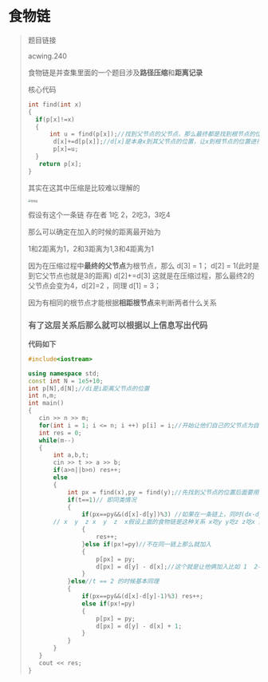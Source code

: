 # 食物链

>题目链接
>
>acwing.240
>
>食物链是并查集里面的一个题目涉及**路径压缩**和**距离记录**
>
>核心代码
>
>```c++
>int find(int x)
>{
>	if(p[x]!=x)
>	{
>		int u = find(p[x]);//找到父节点的父节点，那么最终都是找到根节点的位置
>        d[x]+=d[p[x]];//d[x]是本身x到其父节点的位置，让x到根节点的位置进行压缩
>        p[x]=u;
>	}
>    return p[x];
>}
>```
>
>其实在这其中压缩是比较难以理解的
>
><img src="C:\VScode\jichusuanfa\shujujiegou\食物链.png" alt="食物链" style="zoom:33%;" />
>
>假设有这个一条链 存在者  1吃 2，2吃3，3吃4
>
>那么可以确定在加入的时候的距离最开始为
>
>1和2距离为1，2和3距离为1,3和4距离为1
>
>因为在压缩过程中**最终的父节点**为根节点，那么 d[3] = 1； d[2] = 1(此时是到它父节点也就是3的距离) d[2]+=d[3] 这就是在压缩过程，那么最终2的父节点会变为4，d[2]=2 ，同理 d[1] = 3；
>
>因为有相同的根节点才能根据**相距根节点**来判断两者什么关系
>
>### 有了这层关系后那么就可以根据以上信息写出代码
>
>**代码如下**
>
>```c++
>#include<iostream>
>
>using namespace std;
>const int N = 1e5+10;
>int p[N],d[N];//di是i距离父节点的位置
>int n,m;
>int main()
>{
>    cin >> n >> m;
>    for(int i = 1; i <= n; i ++) p[i] = i;//开始让他们自己的父节点为自己
>    int res = 0;
>    while(m--)
>    {
>        int a,b,t;
>        cin >> t >> a >> b;
>        if(a>n||b>n) res++;
>        else
>        {
>            int px = find(x),py = find(y);//先找到父节点的位置后面要用
>            if(t==1)// 即同类情况
>            {
>                if(px==py&&(d[x]-d[y])%3) //如果在一条链上，同时(dx-dy)%3不为0那么两者不是同类 比如有一个1->2->3->4->5->6->7
>        // x  y  z x  y  z  x假设上面的食物链是这种关系 x吃y y吃z z吃x 那么判断 1和7 的时候就需要距离来判断了  d[1] = 6, d[7] = 0, 那么(d[1]-d[7])%3==0所以他们为同类
>                {
>                    res++;
>                }else if(px!=py)//不在同一链上那么就加入
>                {
>                    p[px] = py;
>                    d[px] = d[y] - d[x];//这个就是让他俩加入比如 1  2->3->4，1和3不在同一链上，那么让1与3的父节点相同 再让 1父节点到它父节点的父节点(其实是他本身1)的距离变为两者之间的距离d[1] = 0,d[3] = 1,那么1父节点为4  同时距离父节点的位置为1 就可以 d[1] = 1(更新后)那么更新后变为了 2->3->4和2->1->4
>                }
>            }else//t == 2 的时候基本同理
>            {
>                if(px==py&&(d[x]-d[y]-1)%3) res++;
>                else if(px!=py)
>                {
>                    p[px] = py;
>                    d[px] = d[y] - d[x] + 1;
>                }
>            }
>        }
>    }
>    cout << res;
>}
>